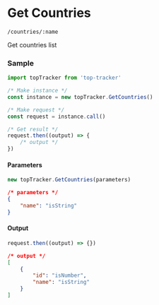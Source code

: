 # Get Countries

`/countries/:name`

Get countries list

### Sample

```js
import topTracker from 'top-tracker'

/* Make instance */
const instance = new topTracker.GetCountries()

/* Make request */
const request = instance.call()

/* Get result */
request.then((output) => {
    /* output */
})
```


#### Parameters

```js
new topTracker.GetCountries(parameters)
```

```json
/* parameters */
{
    "name": "isString"
}
```


#### Output

```js
request.then((output) => {})
```

```json
/* output */
[
    {
        "id": "isNumber",
        "name": "isString"
    }
]
```

